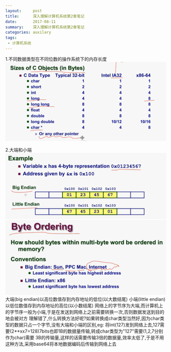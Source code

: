 ```yaml
---
layout:     post
title:      深入理解计算机系统第2章笔记
date:       2017-08-11
summary:    深入理解计算机系统第2章笔记
categories: auxilary
tags:
 - 计算机系统
---
```


1.不同数据类型在不同位数的操作系统下的内存长度
<img src="https://raw.githubusercontent.com/3xp10it/pic/master/csapp2-1.png">

2.大端和小端
<img src="https://raw.githubusercontent.com/3xp10it/pic/master/csapp2-2.png">
<img src="https://raw.githubusercontent.com/3xp10it/pic/master/csapp2-3.png">
大端(big endian)以高位数值存到内存地址的低位(以大数结尾)
小端(little endian)以低位数值存到内存地址的高位(以小数结尾)
网络上的字节序为大端,而计算机上的字节序一般为小端,于是在发送到网络上之前需要转换一次,否则数据发送到目的地会被对方
理解错了,什么转换方法好呢?如果转换成char类型当然好,因为char类型的数据只占一个字节,没有大端和小端的区别,eg:
将int(127)发到网络上去,127需要(2**xx7=128)7bits也即1B的数据量传输,转成char类型为"127"需要(1,2,7分别作为char)需要
3B的传输量,这样的话需要传输3倍的数据量,效率太低了,于是不用这种方法,采用base64将本地数据编码后传输到网络上去
